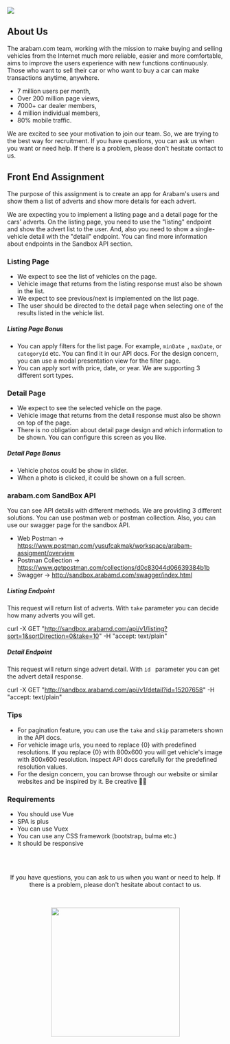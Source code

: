 
<a href="https://apps.apple.com/tr/app/arabam-com/id369111943?l=tr"><img src="https://arbimg1.mncdn.com/assets/dist/img/tek-tur-large.gif"/>
</a>
## About Us ##

The arabam.com team, working with the mission to make buying and selling vehicles from the Internet much more reliable, easier and more comfortable, aims to improve the users experience with new functions continuously.
Those who want to sell their car or who want to buy a car can make transactions anytime, anywhere.

* 7 million users per month,
* Over 200 million page views,
* 7000+ car dealer members,
* 4 million individual members,
* 80% mobile traffic.


We are excited to see your motivation to join our team. So, we are trying to the best way for recruitment.  If you have questions, you can ask us when you want or need help. If there is a problem, please don't hesitate contact to us.


## Front End Assignment ##

The purpose of this assignment is to create an app for Arabam's users and show them a list of adverts and show more details for each advert.

We are expecting you to implement a listing page and a detail page for the cars' adverts. On the listing page, you need to use the "listing" endpoint and show the advert list to the user. And, also you need to show a single-vehicle detail with the "detail" endpoint. You can find more information about endpoints in the Sandbox API section.


### Listing Page ###
* We expect to see the list of vehicles on the page.
* Vehicle image that returns from the listing response must also be shown in the list.
* We expect to see previous/next is implemented on the list page.
* The user should be directed to the detail page when selecting one of the results listed in the vehicle list.


##### Listing Page Bonus #####
* You can apply filters for the list page. For example,  `minDate `,  `maxDate`, or  `categoryId` etc. You can find it in our API docs. For the design concern, you can use a modal presentation view for the filter page.
* You can apply sort with price, date, or year. We are supporting 3 different sort types.


### Detail Page ###
* We expect to see the selected vehicle on the page.
* Vehicle image that returns from the detail response must also be shown on top of the page.
* There is no obligation about detail page design and which information to be shown. You can configure this screen as you like.


##### Detail Page Bonus #####
* Vehicle photos could be show in slider.
* When a photo is clicked, it could be shown on a full screen.


### arabam.com SandBox API ###

You can see API details with different methods. We are providing 3 different solutions. You can use postman web or postman collection. Also, you can use our swagger page for the sandbox API.

* Web Postman -> https://www.postman.com/yusufcakmak/workspace/arabam-assigment/overview
* Postman Collection -> https://www.getpostman.com/collections/d0c83044d06639384b1b
* Swagger -> http://sandbox.arabamd.com/swagger/index.html


##### Listing Endpoint

This request will return list of adverts. With  `take` parameter you can decide how many adverts you will get.

curl -X GET "http://sandbox.arabamd.com/api/v1/listing?sort=1&sortDirection=0&take=10" -H "accept: text/plain"


##### Detail Endpoint

This request will return singe advert detail. With  `id ` parameter you can get the advert detail response.

curl -X GET "http://sandbox.arabamd.com/api/v1/detail?id=15207658" -H "accept: text/plain"


### Tips

* For pagination feature, you can use the  `take` and  `skip` parameters shown in the API docs.
* For vehicle image urls, you need to replace {0} with predefined resolutions. If you replace {0} with 800x600 you will get vehicle's image with 800x600 resolution. Inspect API docs carefully for the predefined resolution values.
* For the design concern, you can browse through our website or similar websites and be inspired by it. Be creative 🤸‍♂️


### Requirements

* You should use Vue
* SPA is plus
* You can use Vuex
* You can use any CSS framework (bootstrap, bulma etc.)
* It should be responsive

<br/>
<br/>

<p align="center">
If you have questions, you can ask to us when you want or need to help. If there is a problem, please don't hesitate about contact to us.
  </p>
<br/>
<p align="center">
<img src="https://media.giphy.com/media/l49JHz7kJvl6MCj3G/giphy.gif" width ="300" height="300"/>
</p>

